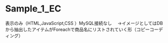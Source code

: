 # Sample_1_EC
表示のみ（HTML,JavaScript,CSS ）MySQL接続なし
　→イメージとしてはDBから抽出したアイテムがForeachで商品名にリストされていく形（コピーコーディング）
